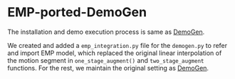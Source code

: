 # EMP-ported-DemoGen

The installation and demo execution process is same as [DemoGen](https://github.com/TEA-Lab/DemoGen.git). 

We created and added a `emp_integration.py` file for the `demogen.py` to refer and import EMP model, which replaced the original linear interpolation of the motion segment in `one_stage_augment()` and `two_stage_augment` functions. For the rest, we maintain the original setting as [DemoGen](https://github.com/TEA-Lab/DemoGen.git). 
